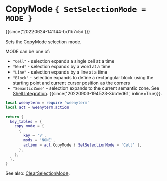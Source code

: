 # CopyMode `{ SetSelectionMode = MODE }`

{{since('20220624-141144-bd1b7c5d')}}

Sets the CopyMode selection mode.

MODE can be one of:

* `"Cell"` - selection expands a single cell at a time
* `"Word"` - selection expands by a word at a time
* `"Line"` - selection expands by a line at a time
* `"Block"` - selection expands to define a rectangular block using the starting point and current cursor position as the corners
* `"SemanticZone"` - selection expands to the current semantic zone. See [Shell Integration](../../../../shell-integration.md). {{since('20220903-194523-3bb1ed61', inline=True)}}.

```lua
local weenyterm = require 'weenyterm'
local act = weenyterm.action

return {
  key_tables = {
    copy_mode = {
      {
        key = 'v',
        mods = 'NONE',
        action = act.CopyMode { SetSelectionMode = 'Cell' },
      },
    },
  },
}
```

See also: [ClearSelectionMode](ClearSelectionMode.md).
